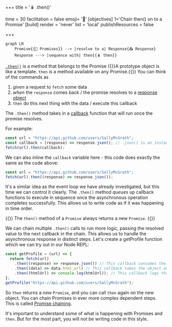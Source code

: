+++
title = '🪆 .then()'

time = 30
facilitation = false
emoji= '🧩'
[objectives]
    1='Chain then() on to a Promise'
[build]
  render = 'never'
  list = 'local'
  publishResources = false

+++

```mermaid
graph LR
    Promise{{🤝 Promises}} --> |resolve to a| Response{📤 Response}
    Response ---> |sequence with| then{{🪆️ then}}
```

[`.then()`](https://developer.mozilla.org/en-US/docs/Web/JavaScript/Reference/Global_Objects/Promise/then) is a method that belongs to the Promise {{<tooltip title="prototype">}}A prototype object is like a template. `then` is a method available on any Promise.{{</tooltip>}} You can think of the commands as

1. _given_ a request to `fetch` some data
2. _when_ the `response` comes back / the promise resolves to a [response object](https://developer.mozilla.org/en-US/docs/Web/API/Response)
3. `then` do this next thing with the data / execute this callback

The `.then()` method takes in a [callback](https://www.w3schools.com/js/js_callback.asp) function that will run once the promise resolves.

For example:

```js
const url = "https://api.github.com/users/SallyMcGrath";
const callback = (response) => response.json(); // .json() is an instance method that exists for all Response objects.
fetch(url).then(callback);
```

We can also inline the `callback` variable here - this code does exactly the same as the code above:

```js
const url = "https://api.github.com/users/SallyMcGrath";
fetch(url).then((response) => response.json());
```

It's a similar idea as the event loop we have already investigated, but this time we can control it clearly. The `.then()` method _queues_ up callback functions to execute in sequence once the asynchronous operation completes successfully. This allows us to write code as if it was happening in time order.

{{<note type="tip">}}
The `then()` method of a `Promise` always returns a new `Promise`.
{{</note>}}

We can chain multiple `.then()` calls to run more logic, passing the resolved value to the next callback in the chain. This allows us to handle the asynchronous response in distinct steps. Let's create a getProfile function which we can try out in our Node REPL:

```js
const getProfile = (url) => {
  return fetch(url)
    .then((response) => response.json()) // This callback consumes the response and parses it as JSON into an object.
    .then((data) => data.html_url) // This callback takes the object and gets one property of it.
    .then((htmlUrl) => console.log(htmlUrl)); // This callback logs that property.
};
getProfile("https://api.github.com/users/SallyMcGrath");
```

So `then` returns a _new_ `Promise`, and you can call `then` again on the new object. You can chain Promises in ever more complex dependent steps. This is called [Promise chaining](https://developer.mozilla.org/en-US/docs/Web/JavaScript/Guide/Using_promises#chaining).

It's important to understand some of what is happening with Promises and `then`. But for the most part, you will not be writing code in this style.
